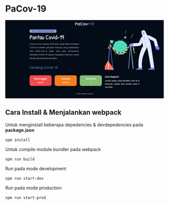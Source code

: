 # PaCov-19
<p align="center">
  <img src="https://github.com/adyuta447/Front-End-Dev-Dicoding-Submission/blob/fundamental-front-end-web-development/Screenshot.png" alt="srceenshot">
</p>

## Cara Install & Menjalankan webpack
Untuk menginstall beberapa depedencies & devdepedencies pada <b>package.json</b>
```
npm install
```
Untuk compile module bundler pada webpack
```
npm run build
```
Run pada mode development
```
npm run start-dev
```

Run pada mode production
```
npm run start-prod
```
